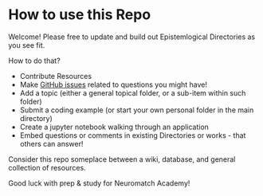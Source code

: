 # How to use this Repo
Welcome! Please free to update and build out Epistemlogical Directories as you see fit.

How to do that?
- Contribute Resources
- Make [GitHub issues](https://github.com/Orthogonal-Research-Lab/Neuromatch-Academy/issues) related to questions you might have!
- Add a topic (either a general topical folder, or a sub-item within such folder)
- Submit a coding example (or start your own personal folder in the main directory)
- Create a jupyter notebook walking through an application
- Embed questions or comments in existing Directories or works - that others can answer!

Consider this repo someplace between a wiki, database, and general collection of resources. 

Good luck with prep & study for Neuromatch Academy!
